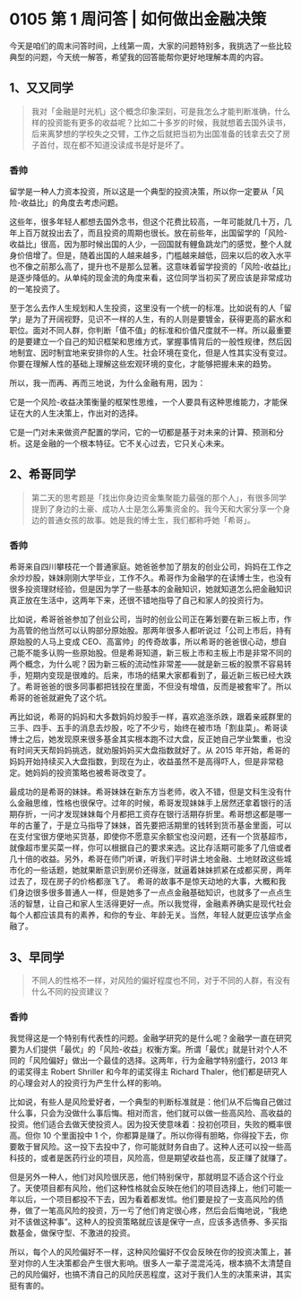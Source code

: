 # 0105 第 1 周问答 | 如何做出金融决策
今天是咱们的周末问答时间，上线第一周，大家的问题特别多，我挑选了一些比较典型的问题，今天统一解答，希望我的回答能帮你更好地理解本周的内容。 

## 1、又又同学

> 我对「金融是时光机」这个概念印象深刻，可是我怎么才能判断准确，什么样的投资能有更多的收益呢？比如二十多岁的时候，我就想着去国外读书，后来离梦想的学校失之交臂，工作之后就把当初为出国准备的钱拿去交了房子首付，现在都不知道没读成书是好是坏了。

### 香帅
留学是一种人力资本投资，所以这是一个典型的投资决策，所以你一定要从「风险-收益比」的角度去考虑问题。

这些年，很多年轻人都想去国外念书，但这个花费比较高，一年可能就几十万，几年上百万就投出去了，而且投资的周期也很长。放在前些年，出国留学的「风险-收益比」很高，因为那时候出国的人少，一回国就有鲤鱼跳龙门的感觉，整个人就身价倍增了。但是，随着出国的人越来越多，门槛越来越低，回来以后的收入水平也不像之前那么高了，提升也不是那么显著。这意味着留学投资的「风险-收益比」是逐步降低的。从单纯的现金流的角度来看，这位同学当初买了房应该是非常成功的一笔投资了。

至于怎么去作人生规划和人生投资，这里没有一个统一的标准。比如说有的人「留学」是为了开阔视野，见识不一样的人生，有的人则是要镀金，获得更高的薪水和职位。面对不同人群，你判断「值不值」的标准和价值尺度就不一样。所以最重要的是要建立一个自己的知识框架和思维方式，掌握事情背后的一般性规律，然后因地制宜、因时制宜地来安排你的人生。社会环境在变化，但是人性其实没有变过。你要在理解人性的基础上理解这些宏观环境的变化，才能够把握未来的趋势。

所以，我一而再、再而三地说，为什么金融有用，因为：

它是一个风险-收益决策衡量的框架性思维，一个人要具有这种思维能力，才能保证在大的人生决策上，作出对的选择。

它是一门对未来做资产配置的学问，它的一切都是基于对未来的计算、预测和分析。这是金融的一个根本特征。它不关心过去，它只关心未来。 

## 2、希哥同学

> 第二天的思考题是「找出你身边资金集聚能力最强的那个人」，有很多同学提到了身边的土豪、成功人士是怎么筹集资金的。我今天和大家分享一个身边的普通女孩的故事。她是我的博士生，我们都称呼她「希哥」。

### 香帅
希哥来自四川攀枝花一个普通家庭。她爸爸参加了朋友的创业公司，妈妈在工作之余炒炒股，妹妹刚刚大学毕业，工作不久。希哥作为金融学的在读博士生，也没有很多投资理财经验，但是因为学了一些基本的金融知识，她就知道怎么把金融知识真正放在生活中，这两年下来，还很不错地指导了自己和家人的投资行为。

比如说，希哥爸爸参加了创业公司，当时的创业公司正在筹划要在新三板上市，作为高管的他当然可以认购部分原始股。那两年很多人都听说过「公司上市后，持有原始股的人马上变成 CEO、高富帅」的传奇故事，所以希哥的爸爸很心动，想自己能不能多认购一些原始股。但是希哥知道，新三板上市和主板上市是非常不同的两个概念，为什么呢？因为新三板的流动性非常差——就是新三板的股票不容易转手，短期内变现是很难的。后来，市场的结果大家都看到了，最近新三板已经大跌了。希哥爸爸的很多同事都把钱投在里面，不但没有增值，反而是被套牢了。所以希哥的爸爸就避免了这个坑。

再比如说，希哥的妈妈和大多数妈妈炒股手一样，喜欢追涨杀跌，跟着亲戚群里的三手、四手、五手的消息去炒股，吃了不少亏，始终在被市场「割韭菜」。希哥读博士之后，她发现原来很多基金其实根本跑不过大盘，反正她自己学业繁重，也没有时间天天帮妈妈挑选，就劝服妈妈买大盘指数就好了。从 2015 年开始，希哥的妈妈开始持续买入大盘指数，到现在为止，收益虽然不是高得吓人，但是非常稳定。她妈妈的投资策略也被希哥改变了。

最成功的是希哥的妹妹。希哥妹妹在新东方当老师，收入不错，但是文科生没有什么金融思维，性格也很保守。过年的时候，希哥发现妹妹手上居然还拿着银行的活期存折，一问才发现妹妹每个月都把工资存在银行活期存折里。希哥想这都是哪一年的古董了，于是立马指导了妹妹，首先要把活期里的钱转到货币基金里面，可以在支付宝很方便地买货基，即使你不愿意买余额宝也没问题，还有一个货基超市，就像超市里买菜一样，你可以根据自己的要求来选。这比存活期可能多了几倍或者几十倍的收益。另外，希哥在师门听课，听我们平时讲土地金融、土地财政这些城市化的一些话题，她就果断意识到房价还得涨，就逼着妹妹抓紧在成都买房，两年过去了，现在房子的价格都涨飞了。
希哥的故事不是惊天动地的大事，大概和我们身边很多很多普通人一样，但是她多了一点点金融基础知识，也就多了一点点生活的智慧，让自己和家人生活得更好一点。所以我觉得，金融素养确实是现代社会每个人都应该具有的素养，和你的专业、年龄无关。当然，年轻人就更应该学点金融了。

## 3、早同学

> 不同人的性格不一样，对风险的偏好程度也不同，对于不同的人群，有没有什么不同的投资建议？

### 香帅
我觉得这是一个特别有代表性的问题。金融学研究的是什么呢？金融学一直在研究要为人们提供「最优」的「风险-收益」权衡方案。所谓「最优」就是针对个人不同的「风险偏好」做出一个最佳的选择。这两年，行为金融学特别盛行，2013 年的诺奖得主 Robert Shriller 和今年的诺奖得主 Richard Thaler，他们都是研究人的心理会对人的投资行为产生什么样的影响。

比如说，有些人是风险爱好者，一个典型的判断标准就是：他们从不后悔自己做过什么事，只会为没做什么事后悔。相对而言，他们就可以做一些高风险、高收益的投资。他们适合去做天使投资人。因为投天使意味着：投初创项目，失败的概率很高。但你 10 个里面投中 1 个，你都算是赚了。所以你得有胆略，你得投下去，你要敢于冒风险。这一投下去投中了，你可能就财务自由了。这种人还可以投一些高科技的，或者是医药行业的项目，风险高，但是期望收益也高，反正赚了就赚了。

但是另外一种人，他们对风险很厌恶，他们特别保守，那就明显不适合这个行业了。天使项目都有风险，他们这种性格就会反映在他们的项目选择上，他们可能一年以后，一个项目都投不下去，因为看着都发怵。他们要是投了一支高风险的债券，做了一笔高风险的投资，万一亏了他们肯定很心疼，然后会后悔地说，“我绝对不该做这种事”。这种人的投资策略就应该是保守一点，应该多选债券、多买指数基金，做保守型、不激进的投资。

所以，每个人的风险偏好不一样，这种风险偏好不仅会反映在你的投资决策上，甚至对你的人生决策都会产生很大影响。很多人一辈子混混沌沌，根本搞不太清楚自己的风险偏好，也搞不清自己的风险厌恶程度，这对于我们人生的决策来讲，其实挺有害的。  
